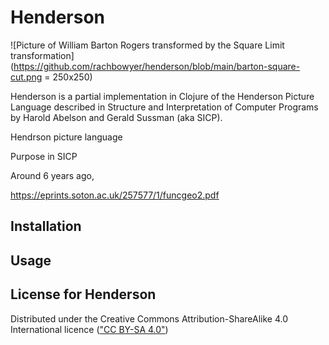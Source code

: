 # Henderson

![Picture of William Barton Rogers transformed by the Square Limit transformation](https://github.com/rachbowyer/henderson/blob/main/barton-square-cut.png = 250x250)



Henderson is a partial implementation in Clojure of the Henderson Picture Language
described in Structure and Interpretation of Computer Programs by Harold Abelson 
and Gerald Sussman (aka SICP).


Hendrson picture language

Purpose in SICP


Around 6 years ago, 


https://eprints.soton.ac.uk/257577/1/funcgeo2.pdf


## Installation


## Usage



## License for Henderson

Distributed under the Creative Commons Attribution-ShareAlike 4.0
International licence (["CC BY-SA 4.0"](https://creativecommons.org/licenses/by-sa/4.0/))


